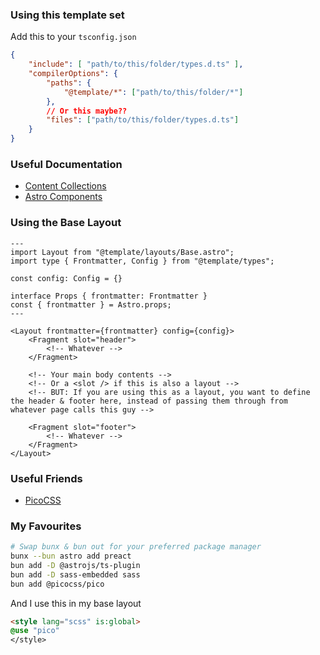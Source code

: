 
### Using this template set

Add this to your `tsconfig.json`
```json
{
	"include": [ "path/to/this/folder/types.d.ts" ],
	"compilerOptions": {
		"paths": {
			"@template/*": ["path/to/this/folder/*"]
		},
		// Or this maybe??
		"files": ["path/to/this/folder/types.d.ts"]
	}
}
```

### Useful Documentation

* [Content Collections](https://docs.astro.build/en/guides/content-collections/)  
* [Astro Components](https://docs.astro.build/en/basics/astro-components/)  

### Using the Base Layout

```astro
---
import Layout from "@template/layouts/Base.astro";
import type { Frontmatter, Config } from "@template/types";

const config: Config = {}

interface Props { frontmatter: Frontmatter }
const { frontmatter } = Astro.props;
---

<Layout frontmatter={frontmatter} config={config}>
	<Fragment slot="header">
		<!-- Whatever -->
	</Fragment>

	<!-- Your main body contents -->
	<!-- Or a <slot /> if this is also a layout -->
	<!-- BUT: If you are using this as a layout, you want to define the header & footer here, instead of passing them through from whatever page calls this guy -->

	<Fragment slot="footer">
		<!-- Whatever -->
	</Fragment>
</Layout>
```

### Useful Friends

* [PicoCSS](https://picocss.com/)  

### My Favourites

```bash
# Swap bunx & bun out for your preferred package manager
bunx --bun astro add preact
bun add -D @astrojs/ts-plugin
bun add -D sass-embedded sass
bun add @picocss/pico
```

And I use this in my base layout
```html
<style lang="scss" is:global>
@use "pico"
</style>
```
